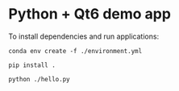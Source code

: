 # Python + Qt6 demo app

To install dependencies and run applications:

`conda env create -f ./environment.yml`

`pip install .`

`python ./hello.py`




